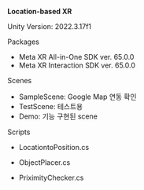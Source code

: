 **Location-based XR**

Unity Version: 2022.3.17f1

Packages
- Meta XR All-in-One SDK ver. 65.0.0
- Meta XR Interaction SDK ver. 65.0.0

Scenes
- SampleScene: Google Map 연동 확인
- TestScene: 테스트용
- Demo: 기능 구현된 scene

Scripts
- LocationtoPosition.cs

- ObjectPlacer.cs

- PriximityChecker.cs
